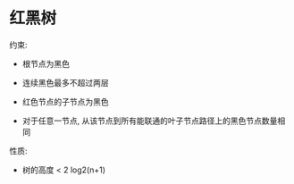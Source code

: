 # 红黑树

约束:

- 根节点为黑色
- 连续黑色最多不超过两层
- 红色节点的子节点为黑色

- 对于任意一节点, 从该节点到所有能联通的叶子节点路径上的黑色节点数量相同

性质:

- 树的高度 < 2 log2(n+1)

